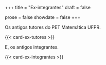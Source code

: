 +++
title = "Ex-integrantes"
draft = false

prose = false
showdate = false
+++

Os antigos tutores do PET Matemática UFPR.

{{< card-ex-tutores >}}

E, os antigos integrantes.

{{< card-ex-integrantes >}}
